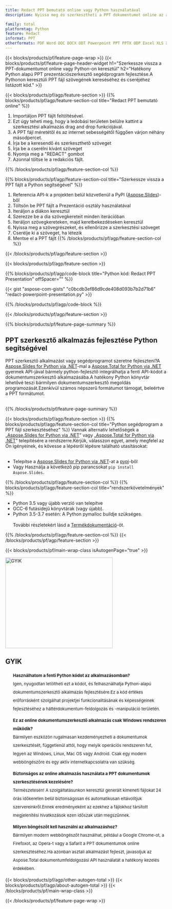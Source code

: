 ```yaml
---
title: Redact PPT bemutató online vagy Python használatával
description: Nyissa meg és szerkesztheti a PPT dokumentumot online az alkalmazáson keresztül ingyenesen. Python API kód a PPT szöveg kereséséhez és cseréjéhez.

family: total
platformtag: Python
feature: Redact
informat: PPT
otherformats: PDF Word DOC DOCX ODT Powerpoint PPT PPTX ODP Excel XLS XLSX ODS
---
```

{{< blocks/products/pf/feature-page-wrap >}}
{{< blocks/products/pf/feature-page-header-widget h1="Szerkessze vissza a PPT-dokumentumot online vagy Python-on keresztül" h2="Hatékony Python alapú PPT prezentációszerkesztő segédprogram fejlesztése.A Pythonon keresztüli PPT fájl szövegének kereséséhez és cseréjéhez listázott kód." >}}

{{< blocks/products/pf/agp/feature-section >}}
{{% blocks/products/pf/agp/feature-section-col title="Redact PPT bemutató online" %}}

1. Importáljon PPT fájlt feltöltésével.
1. Ezt úgy teheti meg, hogy a ledobási területen belülre kattint a szerkesztési alkalmazás drag and drop funkciójával.
1. A PPT fájl méretétől és az internet sebességétől függően várjon néhány másodpercet.
1. Írja be a keresendő és szerkeszthető szöveget
1. Írja be a cserélni kívánt szöveget
1. Nyomja meg a "REDACT" gombot
1. Azonnal töltse le a redakciós fájlt.

{{% /blocks/products/pf/agp/feature-section-col %}}

{{% blocks/products/pf/agp/feature-section-col title="Szerkessze vissza a PPT fájlt a Python segítségével" %}}

1. Referencia API-k a projekten belül közvetlenül a PyPI ([Aspose.Slides](https://pypi.org/project/Aspose.Slides/))-ből
1. Töltsön be PPT fájlt a Prezentáció osztály használatával
1. Iteráljon a diákon keresztül
1. Szerezze be a dia szövegkereteit minden iterációban
1. Iteráljon szövegkereteken, majd keretbekezdéseken keresztül
1. Nyissa meg a szövegrészeket, és ellenőrizze a szerkesztési szöveget
1. Cserélje ki a szöveget, ha létezik
1. Mentse el a PPT fájlt
{{% /blocks/products/pf/agp/feature-section-col %}}

{{< /blocks/products/pf/agp/feature-section >}}

{{< blocks/products/pf/agp/feature-section >}}

{{% blocks/products/pf/agp/code-block title="Python kód: Redact PPT Presentation" offSpacer="" %}}

{{< gist "aspose-com-gists" "c0bcdb3ef86d9cde408d093b7b2d71b6" "redact-powerpoint-presentation.py" >}}

{{% /blocks/products/pf/agp/code-block %}}

{{< /blocks/products/pf/agp/feature-section >}}

{{% blocks/products/pf/feature-page-summary %}}

<h2>PPT szerkesztő alkalmazás fejlesztése Python segítségével</h2>

PPT szerkesztő alkalmazást vagy segédprogramot szeretne fejleszteni?A [Aspose.Slides for Python via .NET](https://products.aspose.com/slides/python-net/)-mal a [Aspose.Total for Python via .NET](https://products.aspose.com/total/python-net/) gyermek API-jával bármely python-fejlesztő integrálhatja a fenti API-kódot a dokumentumszerkesztő alkalmazásába.A hatékony Python könyvtár lehetővé teszi bármilyen dokumentumszerkesztő megoldás programozását.Ezenkívül számos népszerű formátumot támogat, beleértve a PPT formátumot.<br /><br />

{{% /blocks/products/pf/feature-page-summary %}}

{{< blocks/products/pf/agp/feature-section >}}
{{% blocks/products/pf/agp/feature-section-col title="Python segédprogram a PPT fájl szerkesztéséhez" %}}
Vannak alternatív lehetőségek a „[Aspose.Slides for Python via .NET](https://products.aspose.com/slides/python-net/)” vagy „[Aspose.Total for Python via .NET](https://products.aspose.com/total/python-net/)” telepítésére a rendszerre.Kérjük, válasszon egyet, amely megfelel az Ön igényeinek, és kövesse a lépésről lépésre található utasításokat:<br /><br />


- Telepítse a [Aspose.Slides for Python via .NET](https://products.aspose.com/slides/python-net/)-at a [pypi](https://pypi.org/project/Aspose.Slides/)-ből
- Vagy Használja a következő pip parancsokat ```pip install Aspose.Slides```.

{{% /blocks/products/pf/agp/feature-section-col %}}
{{% blocks/products/pf/agp/feature-section-col title="rendszerkövetelmények" %}}

- Python 3.5 vagy újabb verzió van telepítve
- GCC-6 futásidejű könyvtárak (vagy újabb).
- Python 3.5-3.7 esetén: A Python pymalloc buildje szükséges.
<br /><br />
További részletekért lásd a [Termékdokumentáció](https://docs.aspose.com/slides/python-net/system-requirements/)-öt.

{{% /blocks/products/pf/agp/feature-section-col %}}
{{< /blocks/products/pf/agp/feature-section >}}


{{< blocks/products/pf/main-wrap-class isAutogenPage="true" >}}

<style>.howtolist li{margin-right: 0!important;line-height: 26px;position: relative;margin-bottom: 10px;font-size: 13px;list-style-type: none;}</style>
<div class="col-md-12 tl bg-gray-dark howtolist section">
  <a class="anchor" name="faqpage"></a>
  <div class="container tl dflex" itemscope="" itemtype="https://schema.org/FAQPage">
      <div class="col-md-4 howtosectiongfx">
          <img class="social-panel-hide-on-mobile" src="https://www.groupdocs.cloud/templates/brand/images/groupdocs/conversion/groupdocs_conversion-brand.png" alt="GYIK" width="335" height="283">
      </div>
      <div class="howtosection col-md-8">
          <div>
              <h2>GYIK</h2>
              <ul>
                  <li itemscope="" itemprop="mainEntity" itemtype="https://schema.org/Question">
                      <div>
                          <span itemprop="name"><b>Használhatom a fenti Python kódot az alkalmazásomban?</b></span>
                      </div>
                      <div itemscope="" itemprop="acceptedAnswer" itemtype="https://schema.org/Answer">
                          <span itemprop="text">Igen, nyugodtan letöltheti ezt a kódot, és felhasználhatja Python-alapú dokumentumszerkesztő alkalmazás fejlesztésére.Ez a kód értékes erőforrásként szolgálhat projektjei funkcionalitásának és képességeinek fejlesztéséhez a háttérdokumentum-feldolgozás és -manipuláció területén.</span>
                      </div>
                  </li>
                  <li itemscope="" itemprop="mainEntity" itemtype="https://schema.org/Question">
                      <div>
                          <span itemprop="name"><b>Ez az online dokumentumszerkesztő alkalmazás csak Windows rendszeren működik?</b></span>
                      </div>
                      <div itemscope="" itemprop="acceptedAnswer" itemtype="https://schema.org/Answer">
                          <span itemprop="text">Bármilyen eszközön rugalmasan kezdeményezheti a dokumentumok szerkesztését, függetlenül attól, hogy melyik operációs rendszeren fut, legyen az Windows, Linux, Mac OS vagy Android. Csak egy modern webböngészőre és egy aktív internetkapcsolatra van szükség.</span>
                      </div>
                  </li>
                  <li itemscope="" itemprop="mainEntity" itemtype="https://schema.org/Question">
                      <div>
                          <span itemprop="name"><b>Biztonságos az online alkalmazás használata a PPT dokumentumok szerkesztésének kezelésére?</b></span>
                      </div>
                      <div itemscope="" itemprop="acceptedAnswer" itemtype="https://schema.org/Answer">
                          <span itemprop="text">Természetesen! A szolgáltatásunkon keresztül generált kimeneti fájlokat 24 órás időkereten belül biztonságosan és automatikusan eltávolítjuk szervereinkről.Ennek eredményeként az ezekhez a fájlokhoz társított megjelenítési hivatkozások ezen időszak után megszűnnek.</span>
                      </div>
                  </li>                 
                  <li itemscope="" itemprop="mainEntity" itemtype="https://schema.org/Question">
                      <div>
                          <span itemprop="name"><b>Milyen böngészőt kell használni az alkalmazáshoz?</b></span>
                      </div>
                      <div itemscope="" itemprop="acceptedAnswer" itemtype="https://schema.org/Answer">
                          <span itemprop="text">Bármilyen modern webböngészőt használhat, például a Google Chrome-ot, a Firefoxot, az Opera-t vagy a Safarit a PPT dokumentumok online szerkesztéséhez.Ha azonban asztali alkalmazást fejleszt, javasoljuk az Aspose.Total dokumentumfeldolgozási API használatát a hatékony kezelés érdekében.</span>
                      </div>
                  </li>
              </ul>
          </div>
      </div>
  </div>

{{< blocks/products/pf/agp/other-autogen-total >}}
{{< blocks/products/pf/agp/about-autogen-total >}}
{{< /blocks/products/pf/main-wrap-class >}}

{{< /blocks/products/pf/feature-page-wrap >}}